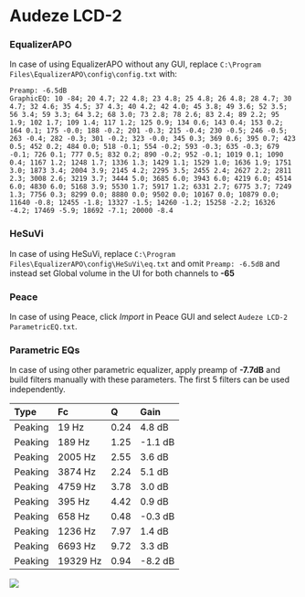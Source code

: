 # Audeze LCD-2

### EqualizerAPO
In case of using EqualizerAPO without any GUI, replace `C:\Program Files\EqualizerAPO\config\config.txt`
with:
```
Preamp: -6.5dB
GraphicEQ: 10 -84; 20 4.7; 22 4.8; 23 4.8; 25 4.8; 26 4.8; 28 4.7; 30 4.7; 32 4.6; 35 4.5; 37 4.3; 40 4.2; 42 4.0; 45 3.8; 49 3.6; 52 3.5; 56 3.4; 59 3.3; 64 3.2; 68 3.0; 73 2.8; 78 2.6; 83 2.4; 89 2.2; 95 1.9; 102 1.7; 109 1.4; 117 1.2; 125 0.9; 134 0.6; 143 0.4; 153 0.2; 164 0.1; 175 -0.0; 188 -0.2; 201 -0.3; 215 -0.4; 230 -0.5; 246 -0.5; 263 -0.4; 282 -0.3; 301 -0.2; 323 -0.0; 345 0.3; 369 0.6; 395 0.7; 423 0.5; 452 0.2; 484 0.0; 518 -0.1; 554 -0.2; 593 -0.3; 635 -0.3; 679 -0.1; 726 0.1; 777 0.5; 832 0.2; 890 -0.2; 952 -0.1; 1019 0.1; 1090 0.4; 1167 1.2; 1248 1.7; 1336 1.3; 1429 1.1; 1529 1.0; 1636 1.9; 1751 3.0; 1873 3.4; 2004 3.9; 2145 4.2; 2295 3.5; 2455 2.4; 2627 2.2; 2811 2.3; 3008 2.6; 3219 3.7; 3444 5.0; 3685 6.0; 3943 6.0; 4219 6.0; 4514 6.0; 4830 6.0; 5168 3.9; 5530 1.7; 5917 1.2; 6331 2.7; 6775 3.7; 7249 1.3; 7756 0.3; 8299 0.0; 8880 0.0; 9502 0.0; 10167 0.0; 10879 0.0; 11640 -0.8; 12455 -1.8; 13327 -1.5; 14260 -1.2; 15258 -2.2; 16326 -4.2; 17469 -5.9; 18692 -7.1; 20000 -8.4
```

### HeSuVi
In case of using HeSuVi, replace `C:\Program Files\EqualizerAPO\config\HeSuVi\eq.txt` and omit `Preamp:
-6.5dB` and instead set Global volume in the UI for both channels to **-65**

### Peace
In case of using Peace, click *Import* in Peace GUI and select `Audeze LCD-2 ParametricEQ.txt`.

### Parametric EQs
In case of using other parametric equalizer, apply preamp of **-7.7dB** and build filters manually with
these parameters. The first 5 filters can be used independently.

| Type    | Fc       |    Q | Gain    |
|:--------|:---------|:-----|:--------|
| Peaking | 19 Hz    | 0.24 | 4.8 dB  |
| Peaking | 189 Hz   | 1.25 | -1.1 dB |
| Peaking | 2005 Hz  | 2.55 | 3.6 dB  |
| Peaking | 3874 Hz  | 2.24 | 5.1 dB  |
| Peaking | 4759 Hz  | 3.78 | 3.0 dB  |
| Peaking | 395 Hz   | 4.42 | 0.9 dB  |
| Peaking | 658 Hz   | 0.48 | -0.3 dB |
| Peaking | 1236 Hz  | 7.97 | 1.4 dB  |
| Peaking | 6693 Hz  | 9.72 | 3.3 dB  |
| Peaking | 19329 Hz | 0.94 | -8.2 dB |

![](https://raw.githubusercontent.com/jaakkopasanen/AutoEq/master/results/oratory1990/harman_over-ear_2018/Audeze%20LCD-2/Audeze%20LCD-2.png)